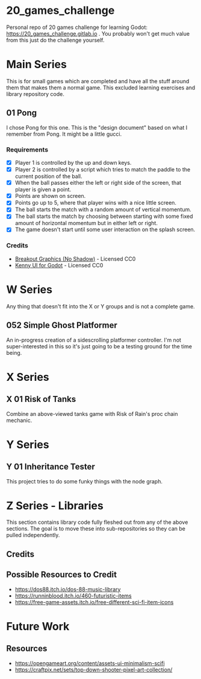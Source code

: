 # 20_games_challenge
Personal repo of 20 games challenge for learning Godot: https://20_games_challenge.gitlab.io . You probably won't get much value from this just do the challenge yourself.

# Main Series
This is for small games which are completed and have all the stuff around them that makes them a normal game. This excluded learning exercises and library repository code.

## 01 Pong
I chose Pong for this one. This is the "design document" based on what I remember from Pong. It might be a little gucci.
### Requirements
 - [x] Player 1 is controlled by the up and down keys.
 - [x] Player 2 is controlled by a script which tries to match the paddle to the current position of the ball.
 - [x] When the ball passes either the left or right side of the screen, that player is given a point.
 - [x] Points are shown on screen.
 - [x] Points go up to 5, where that player wins with a nice little screen.
 - [x] The ball starts the match with a random amount of vertical momentum.
 - [x] The ball starts the match by choosing between starting with some fixed amount of horizontal momentum but in either left or right.
 - [x] The game doesn't start until some user interaction on the splash screen.

### Credits
 - [Breakout Graphics (No Shadow)](https://opengameart.org/content/breakout-graphics-no-shadow) - Licensed CC0
 - [Kenny UI for Godot](https://azagaya.itch.io/kenneys-ui-theme) - Licensed CC0

# W Series
Any thing that doesn't fit into the X or Y groups and is not a complete game.
## 052 Simple Ghost Platformer
An in-progress creation of a sidescrolling platformer controller.
I'm not super-interested in this so it's just going to be a testing ground for the time being.

# X Series
## X 01 Risk of Tanks
Combine an above-viewed tanks game with Risk of Rain's proc chain mechanic.

# Y Series
## Y 01 Inheritance Tester
This project tries to do some funky things with the node graph.

# Z Series - Libraries
This section contains library code fully fleshed out from any of the above sections. The goal is to move these into sub-repositories so they can be pulled independently.

## Credits

## Possible Resources to Credit
 - https://dos88.itch.io/dos-88-music-library
 - https://runninblood.itch.io/460-futuristic-items
 - https://free-game-assets.itch.io/free-different-sci-fi-item-icons


# Future Work
## Resources
 - https://opengameart.org/content/assets-ui-minimalism-scifi
 - https://craftpix.net/sets/top-down-shooter-pixel-art-collection/
